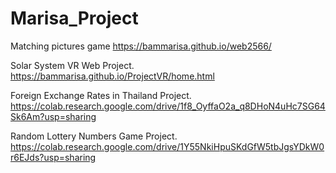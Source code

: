 # Marisa_Project
Matching pictures game
https://bammarisa.github.io/web2566/

Solar System VR Web Project.
https://bammarisa.github.io/ProjectVR/home.html

Foreign Exchange Rates in Thailand Project.
https://colab.research.google.com/drive/1f8_OyffaO2a_q8DHoN4uHc7SG64Sk6Am?usp=sharing

Random Lottery Numbers Game Project.
https://colab.research.google.com/drive/1Y55NkiHpuSKdGfW5tbJgsYDkW0r6EJds?usp=sharing
